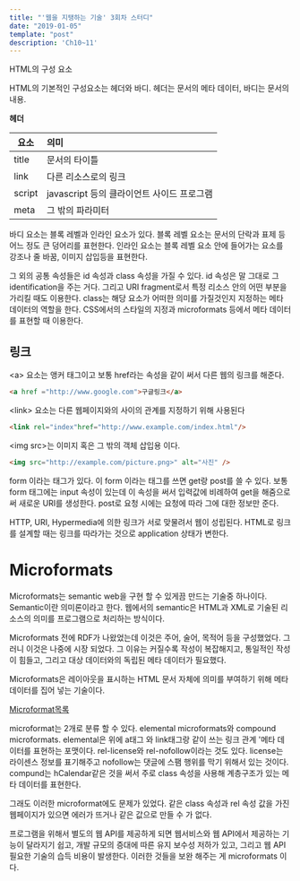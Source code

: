 ```yaml
---
title: "'웹을 지탱하는 기술' 3회차 스터디"
date: "2019-01-05"
template: "post"
description: 'Ch10~11'
---
```


HTML의 구성 요소

HTML의 기본적인 구성요소는 헤더와 바디. 헤더는 문서의 메타 데이터, 바디는 문서의 내용.

**헤더**

| 요소|의미  |
|---|:--|
| title | 문서의 타이틀 |
| link | 다른 리소스로의 링크 |
| script | javascript 등의 클라이언트 사이드 프로그램 |
|  meta  | 그 밖의 파라미터 |

바디 요소는 블록 레벨과 인라인 요소가 있다. 블록 레벨 요소는 문서의 단락과 표제 등 어느 정도 큰 덩어리를 표현한다. 인라인 요소는 블록 레벨 요소 안에 들어가는 요소를 강조나 줄 바꿈, 이미지 삽입등을 표현한다.

그 외의 공통 속성들은 id 속성과 class 속성을 가질 수 있다. id 속성은 말 그대로 그 identification을 주는 거다. 그리고 URI fragment로서 특정 리소스 안의 어떤 부분을 가리킬 때도 이용한다. class는 해당 요소가 어떠한 의미를 가질것인지 지정하는 메타 데이터의 역할을 한다. CSS에서의 스타일의 지정과 microformats 등에서 메타 데이터를 표현할 때 이용한다.

## 링크

&lt;a&gt; 요소는 앵커 태그이고 보통 href라는 속성을 같이 써서 다른 웹의 링크를 해준다.
```html
<a href ="http://www.google.com">구글링크</a>
```
&lt;link&gt; 요소는 다른 웹페이지와의 사이의 관계를 지정하기 위해 사용된다

```html
<link rel="index"href="http://www.example.com/index.html"/>
```
&lt;img src&gt;는 이미지 혹은 그 밖의 객체 삽입용 이다.
```html
<img src="http://example.com/picture.png>" alt="사진" />
```

form 이라는 태그가 있다. 이 form 이라는 태그를 쓰면 get랑 post를 쓸 수 있다. 보통 form 태그에는 input 속성이 있는데 이 속성을 써서 입력값에 비례하여 get을 해줌으로써 새로운 URI를 생성한다. post로 요청 시에는 요청에 따라 그에 대한 정보만 준다.

HTTP, URI, Hypermedia에 의한 링크가 서로 맞물려서 웹이 성립된다.
HTML로 링크를 설계할 때는 링크를 따라가는 것으로 application 상태가 변한다.

# Microformats

Microformats는 semantic web을 구현 할 수 있게끔 만드는 기술중 하나이다. Semantic이란 의미론이라고 한다. 웹에서의 semantic은 HTML과 XML로 기술된 리소스의 의미를  프로그램으로 처리하는 방식이다. 

Microformats 전에 RDF가 나왔었는데 이것은 주어, 술어, 목적어 등을 구성했었다. 그러니 이것은 나중에 시장 되었다. 그 이유는 커질수록 작성이 복잡해지고, 통일적인 작성이 힘들고, 그리고 대상 데이터와의 독립된 메타 데이터가 필요했다.

Microformats은 레이아웃을 표시하는 HTML 문서 자체에 의미를 부여하기 위해 메타 데이터를 집어 넣는 기술이다.

<a href ="https://developer.mozilla.org/ko/docs/Archive/Mozilla/Firefox/Using_microformats">
Microformat목록</a>

microformat는 2개로 분류 할 수 있다. elemental microformats와 compound microformats. elemental은 위에 a태그 와 link태그랑 같이 쓰는 링크 관계 '메타 데이터를 표현하는 포맷이다. rel-license와 rel-nofollow이라는 것도 있다. license는 라이센스 정보를 표기해주고 nofollow는 댓글에 스팸 행위를 막기 위해서 있는 것이다. compund는 hCalendar같은 것을 써서 주로 class 속성을 사용해 계층구조가 있는 메타 데이터를 표현한다.

그래도 이러한 microformat에도 문제가 있었다. 같은 class 속성과 rel 속성 값을 가진 웹페이지가 있으면 에러가 뜨거나 같은 값으로 만들 수 가 없다.

프로그램을 위해서 별도의 웹 API를 제공하게 되면 웹서비스와 웹 API에서 제공하는 기능이 달라지기 쉽고, 개발 규모의 증대에 따른 유지 보수성 저하가 있고, 그리고 웹 API 필요한 기술의 습득 비용이 발생한다. 이러한 것들을 보완 해주는 게 microformats 이다.
